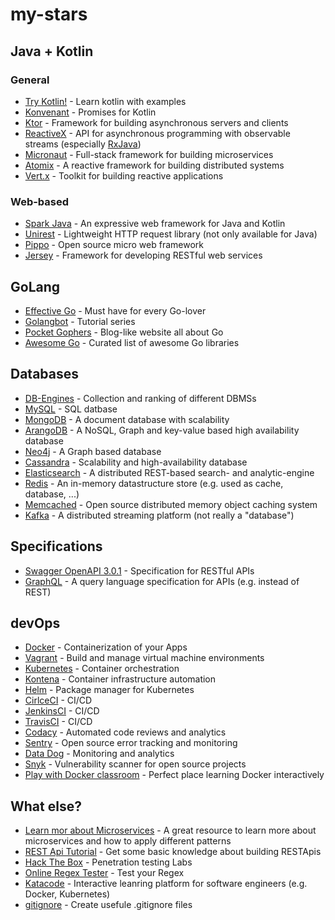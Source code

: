 # my-stars


## Java + Kotlin

### General

* [Try Kotlin!](https://try.kotlinlang.org/) - Learn kotlin with examples
* [Konvenant](http://kovenant.komponents.nl/) - Promises for Kotlin
* [Ktor](http://ktor.io/) - Framework for building asynchronous servers and clients 
* [ReactiveX](http://reactivex.io/) - API for asynchronous programming with observable streams (especially [RxJava](https://github.com/ReactiveX/RxJava))
* [Micronaut](http://micronaut.io/) - Full-stack framework for building microservices
* [Atomix](https://atomix.io/) - A reactive framework for building distributed systems
* [Vert.x](https://vertx.io/) - Toolkit for building reactive applications

### Web-based

* [Spark Java](http://sparkjava.com/) - An expressive web framework for Java and Kotlin
* [Unirest](http://unirest.io/) - Lightweight HTTP request library (not only available for Java)
* [Pippo](http://www.pippo.ro/) - Open source micro web framework
* [Jersey](https://jersey.github.io/) - Framework for developing RESTful web services 


## GoLang

* [Effective Go](https://golang.org/doc/effective_go.html) - Must have for every Go-lover
* [Golangbot](https://golangbot.com/learn-golang-series/) - Tutorial series
* [Pocket Gophers](https://pocketgophers.com/) - Blog-like website all about Go
* [Awesome Go](https://awesome-go.com/) - Curated list of awesome Go libraries


## Databases

* [DB-Engines](https://db-engines.com/de/) - Collection and ranking of different DBMSs
* [MySQL](https://www.mysql.com/de/) - SQL datbase
* [MongoDB](https://www.mongodb.com/) - A document database with scalability
* [ArangoDB](https://www.arangodb.com/) - A NoSQL, Graph and key-value based high availability database
* [Neo4j](https://neo4j.com/) - A Graph based database
* [Cassandra](http://cassandra.apache.org/) - Scalability and high-availability database
* [Elasticsearch](https://www.elastic.co/de/products/elasticsearch) - A distributed REST-based search- and analytic-engine
* [Redis](https://redis.io/) - An in-memory datastructure store (e.g. used as cache, database, ...)
* [Memcached](https://memcached.org/) - Open source distributed memory object caching system
* [Kafka](https://kafka.apache.org/) - A distributed streaming platform (not really a "database")

## Specifications

* [Swagger OpenAPI 3.0.1](https://swagger.io/specification/) - Specification for RESTful APIs
* [GraphQL](http://graphql.org/) - A query language specification for APIs (e.g. instead of REST)


## devOps

* [Docker](https://www.docker.com/) - Containerization of your Apps
* [Vagrant](https://www.vagrantup.com/) - Build and manage virtual machine environments
* [Kubernetes](https://kubernetes.io/) - Container orchestration
* [Kontena](https://www.kontena.io/) - Container infrastructure automation
* [Helm](https://helm.sh/) - Package manager for Kubernetes    
* [CirlceCI](https://circleci.com/) - CI/CD
* [JenkinsCI](https://jenkins.io/) - CI/CD
* [TravisCI](https://travis-ci.org/) - CI/CD
* [Codacy](https://www.codacy.com/) - Automated code reviews and analytics    
* [Sentry](https://sentry.io/welcome/) - Open source error tracking and monitoring
* [Data Dog](https://www.datadoghq.com/) - Monitoring and analytics
* [Snyk](https://snyk.io/) - Vulnerability scanner for open source projects    
* [Play with Docker classroom](https://training.play-with-docker.com/) - Perfect place learning Docker interactively 


## What else?

* [Learn mor about Microservices](https://microservices.io/index.html) - A great resource to learn more about microservices and how to apply different patterns
* [REST Api Tutorial](https://www.restapitutorial.com/) - Get some basic knowledge about building RESTApis
* [Hack The Box](https://www.hackthebox.eu/) - Penetration testing Labs
* [Online Regex Tester](https://regex101.com/) - Test your Regex
* [Katacode](https://www.katacoda.com/) - Interactive leanring platform for software engineers (e.g. Docker, Kubernetes)
* [gitignore](https://www.gitignore.io/) - Create usefule .gitignore files

